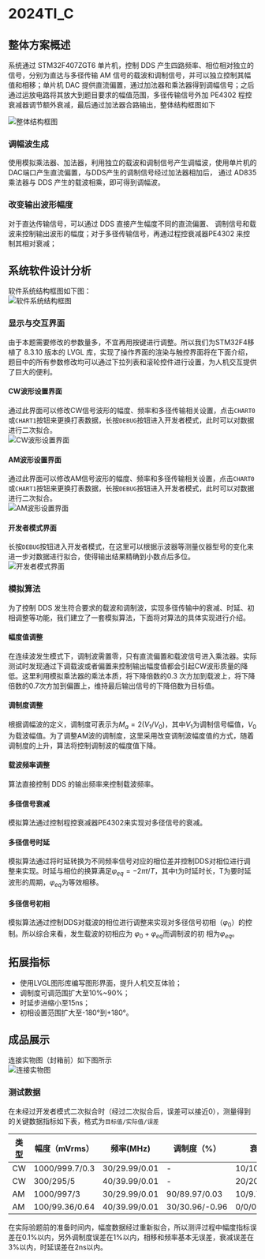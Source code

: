 # 2024TI_C
## 整体方案概述   
系统通过 STM32F407ZGT6 单片机，控制 DDS 产生四路频率、相位相对独立的信号，分别为直达与多径传输 AM 信号的载波和调制信号，并可以独立控制其幅值和相移；单片机 DAC 提供直流偏置，通过加法器和乘法器得到调幅信号；之后通过运放电路将其放大到题目要求的幅值范围，多径传输信号外加 PE4302 程控衰减器调节额外衰减，最后通过加法器合路输出，整体结构框图如下    

![整体结构框图](https://github.com/Floatkyun/2024TI_C/blob/main/img/%E7%A1%AC%E4%BB%B6%E7%BB%93%E6%9E%84%E5%9B%BE.png)   

### 调幅波生成   
使用模拟乘法器、加法器，利用独立的载波和调制信号产生调幅波，使用单片机的DAC端口产生直流偏置，与DDS产生的调制信号经过加法器相加后，
通过 AD835 乘法器与 DDS 产生的载波相乘，即可得到调幅波。   
### 改变输出波形幅度   
对于直达传输信号，可以通过 DDS 直接产生幅度不同的直流偏置、
调制信号和载波来控制输出波形的幅度；对于多径传输信号，再通过程控衰减器PE4302 来控制其相对衰减；

## 系统软件设计分析   
软件系统结构框图如下图：   
![软件系统结构框图](https://github.com/Floatkyun/2024TI_C/blob/main/img/%E8%BD%AF%E4%BB%B6%E7%BB%93%E6%9E%84%E5%9B%BE.png)   

### 显示与交互界面   
由于本题需要修改的参数量多，不宜再用按键进行调整。所以我们为STM32F4移植了 8.3.10 版本的 LVGL 库，实现了操作界面的渲染与触控界面将在下面介绍，题目中的所有参数修改均可以通过下拉列表和滚轮控件进行设置，为人机交互提供了巨大的便利。   

#### CW波形设置界面   
通过此界面可以修改CW信号波形的幅度、频率和多径传输相关设置，点击`CHART0`或`CHART1`按钮来更换打表数据，长按`DEBUG`按钮进入开发者模式，此时可以对数据进行二次拟合。   
![CW波形设置界面](https://github.com/Floatkyun/2024TI_C/blob/main/img/LVGL_CW.png)    

#### AM波形设置界面   
通过此界面可以修改AM信号波形的幅度、频率和多径传输相关设置，点击`CHART0`或`CHART1`按钮来更换打表数据，长按`DEBUG`按钮进入开发者模式，此时可以对数据进行二次拟合。   
![AM波形设置界面](https://github.com/Floatkyun/2024TI_C/blob/main/img/LVGL_AM.png)  

#### 开发者模式界面   
长按`DEBUG`按钮进入开发者模式，在这里可以根据示波器等测量仪器型号的变化来进一步对数据进行拟合，使得输出结果精确到小数点后多位。   
![开发者模式界面](https://github.com/Floatkyun/2024TI_C/blob/main/img/LVGL_Debug.png)        

### 模拟算法   
为了控制 DDS 发生符合要求的载波和调制波，实现多径传输中的衰减、时延、初相调整等功能，我们建立了一套模拟算法，下面将对算法的具体实现进行介绍。   
#### 幅度值调整   
在连续波发生模式下，调制波需置零，只有直流偏置和载波信号进入乘法器。实际测试时发现通过下调载波或者偏置来控制输出幅度值都会引起CW波形质量的降低。这里利用模拟乘法器的乘法本质，将下降倍数的0.3 次方加到载波上，将下降倍数的0.7次方加到偏置上，维持最后输出信号的下降倍数为目标值。    
#### 调制度调整   
根据调幅波的定义，调制度可表示为$M_a=2(V_1/V_0)$，其中$V_1$为调制信号幅值，$V_0$为载波幅值。为了调整AM波的调制度，这里采用改变调制波幅度值的方式，随着调制度的上升，算法将控制调制波的幅度值下降。   
#### 载波频率调整
算法直接控制 DDS 的输出频率来控制载波频率。   
#### 多径信号衰减  
模拟算法通过控制程控衰减器PE4302来实现对多径信号的衰减。  
#### 多径信号时延  
模拟算法通过将时延转换为不同频率信号对应的相位差并控制DDS对相位进行调整来实现。时延与相位的换算满足$\varphi_{eq}=-2\pi t/T$，其中t为时延时长，T为要时延波形的周期，$\varphi_{eq}$为等效相移。   
#### 多径信号初相
模拟算法通过控制DDS对载波的相位进行调整来实现对多径信号初相（$\varphi_0$）的控制。所以综合来看，发生载波的初相应为 $\varphi_0+\varphi_{eq}$而调制波的初
相为$\varphi_{eq}$。   

## 拓展指标   
- 使用LVGL图形库编写图形界面，提升人机交互体验；
- 调制度可调范围扩大至10%~90%；   
- 时延步进缩小至15ns； 
- 初相设置范围扩大至-180°到+180°。


## 成品展示   
连接实物图（封箱前）如下图所示   
![连接实物图](https://github.com/Floatkyun/2024TI_C/blob/main/img/real.jpg)   
### 测试数据   
在未经过开发者模式二次拟合时（经过二次拟合后，误差可以接近0），测量得到的关键数据指标如下表，格式为`目标值/实际值/误差`  

类型| 幅度（mVrms） |频率(MHz)| 调制度（%） |衰减(dB) |时延(ns) |初相（°）
-------- | -------- | -------- | -------- | -------- |-------- |-------- |
CW | 1000/999.7/0.3 | 30/29.99/0.01 | - | 10/10.06/-0.06 | - | 150/153/-3 |
CW | 300/295/5 | 40/39.99/0.01 | - | 20/20.4/-0.4 | - | 180/178.3/-1.7 |
AM | 1000/997/3 | 30/29.99/0.01 | 90/89.97/0.03 | 10/9.7/0.29 | 80/79/1 | 60/54/6 |
AM | 100/99.36/0.64 | 40/39.99/0.01 | 30/30.96/-0.96 | 0/0/0 | 200/206/-6 | 0/0/0 |

在实际验题前的准备时间内，幅度数据经过重新拟合，所以测评过程中幅度指标误差在0.1%以内，另外调制度误差在1%以内，相移和频率基本无误差，衰减误差在3%以内，时延误差在2ns以内。    
